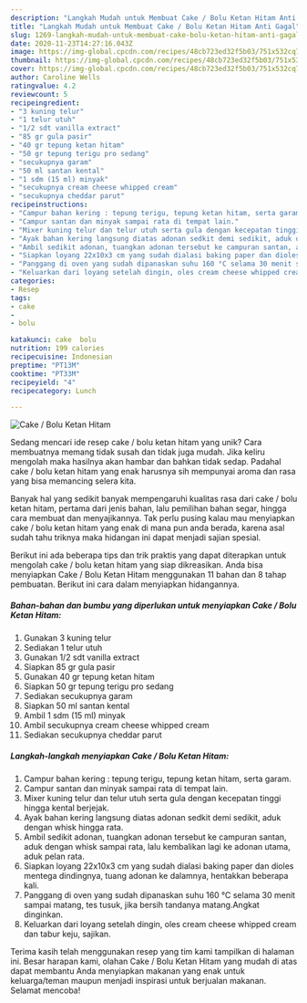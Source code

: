 ```yaml
---
description: "Langkah Mudah untuk Membuat Cake / Bolu Ketan Hitam Anti Gagal"
title: "Langkah Mudah untuk Membuat Cake / Bolu Ketan Hitam Anti Gagal"
slug: 1269-langkah-mudah-untuk-membuat-cake-bolu-ketan-hitam-anti-gagal
date: 2020-11-23T14:27:16.043Z
image: https://img-global.cpcdn.com/recipes/48cb723ed32f5b03/751x532cq70/cake-bolu-ketan-hitam-foto-resep-utama.jpg
thumbnail: https://img-global.cpcdn.com/recipes/48cb723ed32f5b03/751x532cq70/cake-bolu-ketan-hitam-foto-resep-utama.jpg
cover: https://img-global.cpcdn.com/recipes/48cb723ed32f5b03/751x532cq70/cake-bolu-ketan-hitam-foto-resep-utama.jpg
author: Caroline Wells
ratingvalue: 4.2
reviewcount: 5
recipeingredient:
- "3 kuning telur"
- "1 telur utuh"
- "1/2 sdt vanilla extract"
- "85 gr gula pasir"
- "40 gr tepung ketan hitam"
- "50 gr tepung terigu pro sedang"
- "secukupnya garam"
- "50 ml santan kental"
- "1 sdm (15 ml) minyak"
- "secukupnya cream cheese whipped cream"
- "secukupnya cheddar parut"
recipeinstructions:
- "Campur bahan kering : tepung terigu, tepung ketan hitam, serta garam."
- "Campur santan dan minyak sampai rata di tempat lain."
- "Mixer kuning telur dan telur utuh serta gula dengan kecepatan tinggi hingga kental berjejak."
- "Ayak bahan kering langsung diatas adonan sedkit demi sedikit, aduk dengan whisk hingga rata."
- "Ambil sedikit adonan, tuangkan adonan tersebut ke campuran santan, aduk dengan whisk sampai rata, lalu kembalikan lagi ke adonan utama, aduk pelan rata."
- "Siapkan loyang 22x10x3 cm yang sudah dialasi baking paper dan dioles mentega dindingnya, tuang adonan ke dalamnya, hentakkan beberapa kali."
- "Panggang di oven yang sudah dipanaskan suhu 160 °C selama 30 menit sampai matang, tes tusuk, jika bersih tandanya matang.Angkat dinginkan."
- "Keluarkan dari loyang setelah dingin, oles cream cheese whipped cream dan tabur keju, sajikan."
categories:
- Resep
tags:
- cake
- 
- bolu

katakunci: cake  bolu 
nutrition: 199 calories
recipecuisine: Indonesian
preptime: "PT13M"
cooktime: "PT33M"
recipeyield: "4"
recipecategory: Lunch

---
```



![Cake / Bolu Ketan Hitam](https://img-global.cpcdn.com/recipes/48cb723ed32f5b03/751x532cq70/cake-bolu-ketan-hitam-foto-resep-utama.jpg)

Sedang mencari ide resep cake / bolu ketan hitam yang unik? Cara membuatnya memang tidak susah dan tidak juga mudah. Jika keliru mengolah maka hasilnya akan hambar dan bahkan tidak sedap. Padahal cake / bolu ketan hitam yang enak harusnya sih mempunyai aroma dan rasa yang bisa memancing selera kita.

Banyak hal yang sedikit banyak mempengaruhi kualitas rasa dari cake / bolu ketan hitam, pertama dari jenis bahan, lalu pemilihan bahan segar, hingga cara membuat dan menyajikannya. Tak perlu pusing kalau mau menyiapkan cake / bolu ketan hitam yang enak di mana pun anda berada, karena asal sudah tahu triknya maka hidangan ini dapat menjadi sajian spesial.




Berikut ini ada beberapa tips dan trik praktis yang dapat diterapkan untuk mengolah cake / bolu ketan hitam yang siap dikreasikan. Anda bisa menyiapkan Cake / Bolu Ketan Hitam menggunakan 11 bahan dan 8 tahap pembuatan. Berikut ini cara dalam menyiapkan hidangannya.

<!--inarticleads1-->

##### Bahan-bahan dan bumbu yang diperlukan untuk menyiapkan Cake / Bolu Ketan Hitam:

1. Gunakan 3 kuning telur
1. Sediakan 1 telur utuh
1. Gunakan 1/2 sdt vanilla extract
1. Siapkan 85 gr gula pasir
1. Gunakan 40 gr tepung ketan hitam
1. Siapkan 50 gr tepung terigu pro sedang
1. Sediakan secukupnya garam
1. Siapkan 50 ml santan kental
1. Ambil 1 sdm (15 ml) minyak
1. Ambil secukupnya cream cheese whipped cream
1. Sediakan secukupnya cheddar parut




<!--inarticleads2-->

##### Langkah-langkah menyiapkan Cake / Bolu Ketan Hitam:

1. Campur bahan kering : tepung terigu, tepung ketan hitam, serta garam.
1. Campur santan dan minyak sampai rata di tempat lain.
1. Mixer kuning telur dan telur utuh serta gula dengan kecepatan tinggi hingga kental berjejak.
1. Ayak bahan kering langsung diatas adonan sedkit demi sedikit, aduk dengan whisk hingga rata.
1. Ambil sedikit adonan, tuangkan adonan tersebut ke campuran santan, aduk dengan whisk sampai rata, lalu kembalikan lagi ke adonan utama, aduk pelan rata.
1. Siapkan loyang 22x10x3 cm yang sudah dialasi baking paper dan dioles mentega dindingnya, tuang adonan ke dalamnya, hentakkan beberapa kali.
1. Panggang di oven yang sudah dipanaskan suhu 160 °C selama 30 menit sampai matang, tes tusuk, jika bersih tandanya matang.Angkat dinginkan.
1. Keluarkan dari loyang setelah dingin, oles cream cheese whipped cream dan tabur keju, sajikan.




Terima kasih telah menggunakan resep yang tim kami tampilkan di halaman ini. Besar harapan kami, olahan Cake / Bolu Ketan Hitam yang mudah di atas dapat membantu Anda menyiapkan makanan yang enak untuk keluarga/teman maupun menjadi inspirasi untuk berjualan makanan. Selamat mencoba!
